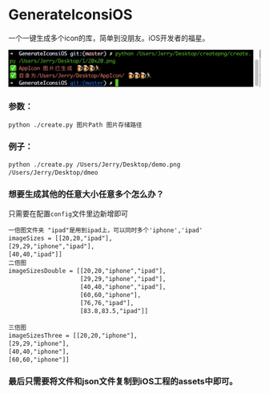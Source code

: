 # GenerateIconsiOS
一个一键生成多个icon的库，简单到没朋友。iOS开发者的福星。


![](./ret.png)

### 参数：
```
python ./create.py 图片Path 图片存储路径
```
### 例子：

```
python ./create.py /Users/Jerry/Desktop/demo.png /Users/Jerry/Desktop/dmeo
```

### 想要生成其他的任意大小任意多个怎么办？


只需要在配置`config`文件里边新增即可

```
一倍图文件夹 "ipad"是用到ipad上，可以同时多个'iphone','ipad'
imageSizes = [[20,20,"ipad"],
[29,29,"iphone","ipad"],
[40,40,"ipad"]]
二倍图
imageSizesDouble = [[20,20,"iphone","ipad"],
                    [29,29,"iphone","ipad"],
                    [40,40,"iphone","ipad"],
                    [60,60,"iphone"],
                    [76,76,"ipad"],
                    [83.8,83.5,"ipad"]]
                    
三倍图        
imageSizesThree = [[20,20,"iphone"],
[29,29,"iphone"],
[40,40,"iphone"],
[60,60,"iphone"]]
```


### 最后只需要将文件和json文件复制到iOS工程的assets中即可。





